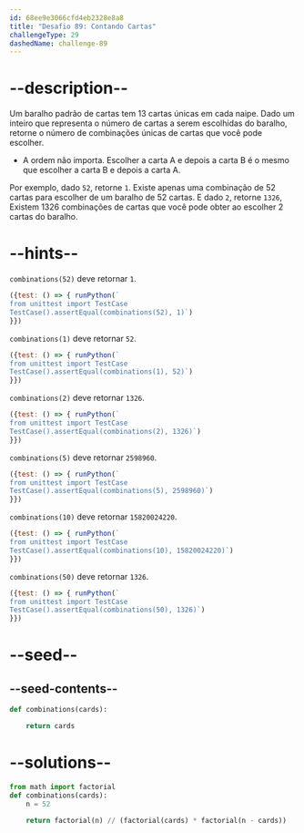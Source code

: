 ```yaml
---
id: 68ee9e3066cfd4eb2328e8a8
title: "Desafio 89: Contando Cartas"
challengeType: 29
dashedName: challenge-89
---
```


# --description--

Um baralho padrão de cartas tem 13 cartas únicas em cada naipe. Dado um inteiro que representa o número de cartas a serem escolhidas do baralho, retorne o número de combinações únicas de cartas que você pode escolher.

- A ordem não importa. Escolher a carta A e depois a carta B é o mesmo que escolher a carta B e depois a carta A.

Por exemplo, dado `52`, retorne `1`. Existe apenas uma combinação de 52 cartas para escolher de um baralho de 52 cartas. E dado `2`, retorne `1326`, Existem 1326 combinações de cartas que você pode obter ao escolher 2 cartas do baralho.

# --hints--

`combinations(52)` deve retornar `1`.

```js
({test: () => { runPython(`
from unittest import TestCase
TestCase().assertEqual(combinations(52), 1)`)
}})
```

`combinations(1)` deve retornar `52`.

```js
({test: () => { runPython(`
from unittest import TestCase
TestCase().assertEqual(combinations(1), 52)`)
}})
```

`combinations(2)` deve retornar `1326`.

```js
({test: () => { runPython(`
from unittest import TestCase
TestCase().assertEqual(combinations(2), 1326)`)
}})
```

`combinations(5)` deve retornar `2598960`.

```js
({test: () => { runPython(`
from unittest import TestCase
TestCase().assertEqual(combinations(5), 2598960)`)
}})
```

`combinations(10)` deve retornar `15820024220`.

```js
({test: () => { runPython(`
from unittest import TestCase
TestCase().assertEqual(combinations(10), 15820024220)`)
}})
```

`combinations(50)` deve retornar `1326`.

```js
({test: () => { runPython(`
from unittest import TestCase
TestCase().assertEqual(combinations(50), 1326)`)
}})
```

# --seed--

## --seed-contents--

```py
def combinations(cards):

    return cards
```

# --solutions--

```py
from math import factorial
def combinations(cards):
    n = 52
    
    return factorial(n) // (factorial(cards) * factorial(n - cards))
```
